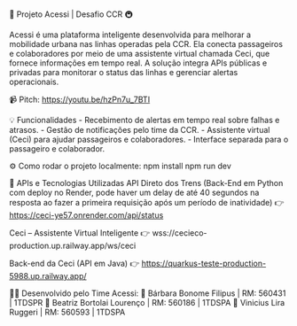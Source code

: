 🚆 Projeto Acessi | Desafio CCR 🚇

Acessi é uma plataforma inteligente desenvolvida para melhorar a mobilidade urbana nas linhas operadas pela CCR. Ela conecta passageiros e colaboradores por meio de uma assistente virtual chamada Ceci, que fornece informações em tempo real. A solução integra APIs públicas e privadas para monitorar o status das linhas e gerenciar alertas operacionais.

📹 Pitch: https://youtu.be/hzPn7u_7BTI

💡 Funcionalidades
    - Recebimento de alertas em tempo real sobre falhas e atrasos.
    - Gestão de notificações pelo time da CCR.
    - Assistente virtual (Ceci) para ajudar passageiros e colaboradores.
    - Interface separada para o passageiro e colaborador.

⚙️ Como rodar o projeto localmente:
npm install
npm run dev

🔗 APIs e Tecnologias Utilizadas
API Direto dos Trens (Back-End em Python com deploy no Render, pode haver um delay de até 40 segundos na resposta ao fazer a primeira requisição após um período de inatividade)
👉 https://ceci-ye57.onrender.com/api/status

Ceci – Assistente Virtual Inteligente
👉 wss://cecieco-production.up.railway.app/ws/ceci

Back-end da Ceci (API em Java)
👉 https://quarkus-teste-production-5988.up.railway.app/

👩‍💻 Desenvolvido pelo Time Acessi:
    📍 Bárbara Bonome Filipus    | RM: 560431 | 1TDSPR
    📍 Beatriz Bortolai Lourenço | RM: 560186 | 1TDSPA
    📍 Vinicius Lira Ruggeri     | RM: 560593 | 1TDSPA